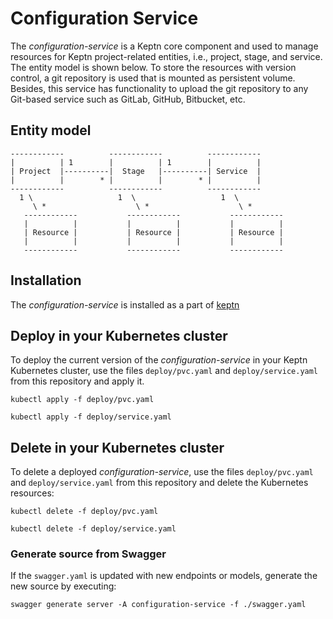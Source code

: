 # Configuration Service

The *configuration-service* is a Keptn core component and used to manage resources for Keptn project-related entities, i.e., project, stage, and service. The entity model is shown below. To store the resources with version control, a git repository is used that is mounted as persistent volume.  Besides, this service has functionality to upload the git repository to any Git-based service such as GitLab, GitHub, Bitbucket, etc.

## Entity model

```
------------          ------------          ------------
|          | 1        |          | 1        |          |
| Project  |----------|  Stage   |----------| Service  |
|          |        * |          |        * |          |
------------          ------------          ------------
  1 \                   1  \                   1  \
     \ *                    \ *                    \ *
   ------------           ------------           ------------ 
   |          |           |          |           |          | 
   | Resource |           | Resource |           | Resource |  
   |          |           |          |           |          |  
   ------------           ------------           ------------ 
```

## Installation

The *configuration-service* is installed as a part of [keptn](https://keptn.sh)

## Deploy in your Kubernetes cluster

To deploy the current version of the *configuration-service* in your Keptn Kubernetes cluster, use the files `deploy/pvc.yaml` and `deploy/service.yaml` from this repository and apply it.

```console
kubectl apply -f deploy/pvc.yaml

kubectl apply -f deploy/service.yaml
```

## Delete in your Kubernetes cluster

To delete a deployed *configuration-service*, use the files `deploy/pvc.yaml` and `deploy/service.yaml` from this repository and delete the Kubernetes resources:

```console
kubectl delete -f deploy/pvc.yaml

kubectl delete -f deploy/service.yaml
```

### Generate source from Swagger

If the `swagger.yaml` is updated with new endpoints or models, generate the new source by executing:

```console
swagger generate server -A configuration-service -f ./swagger.yaml
```
